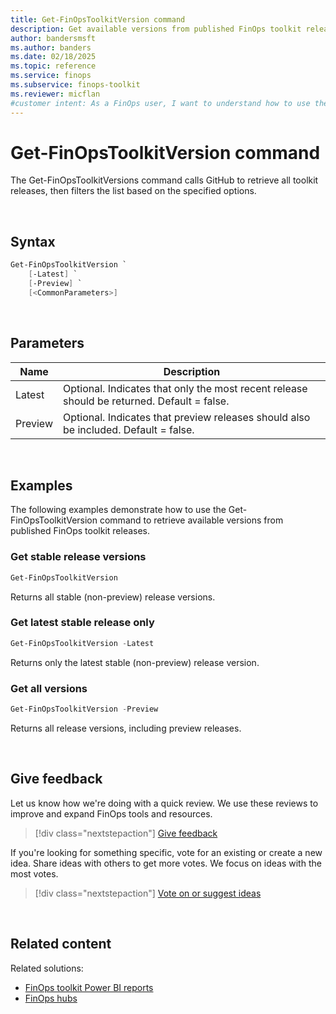```yaml
---
title: Get-FinOpsToolkitVersion command
description: Get available versions from published FinOps toolkit releases using the Get-FinOpsToolkitVersion command.
author: bandersmsft
ms.author: banders
ms.date: 02/18/2025
ms.topic: reference
ms.service: finops
ms.subservice: finops-toolkit
ms.reviewer: micflan
#customer intent: As a FinOps user, I want to understand how to use the Get-FinOpsToolkitVersion PowerShell command.
---
```


<!-- markdownlint-disable-next-line MD025 -->
# Get-FinOpsToolkitVersion command

The Get-FinOpsToolkitVersions command calls GitHub to retrieve all toolkit releases, then filters the list based on the specified options.

<br>

## Syntax

```powershell
Get-FinOpsToolkitVersion `
    [-Latest] `
    [-Preview] `
    [<CommonParameters>]
```

<br>

## Parameters

| Name    | Description                                                                                |
| ------- | ------------------------------------------------------------------------------------------ |
| Latest  | Optional. Indicates that only the most recent release should be returned. Default = false. |
| Preview | Optional. Indicates that preview releases should also be included. Default = false.        |

<br>

## Examples

The following examples demonstrate how to use the Get-FinOpsToolkitVersion command to retrieve available versions from published FinOps toolkit releases.

### Get stable release versions

```powershell
Get-FinOpsToolkitVersion
```

Returns all stable (non-preview) release versions.

### Get latest stable release only

```powershell
Get-FinOpsToolkitVersion -Latest
```

Returns only the latest stable (non-preview) release version.

### Get all versions

```powershell
Get-FinOpsToolkitVersion -Preview
```

Returns all release versions, including preview releases.

<br>

## Give feedback

Let us know how we're doing with a quick review. We use these reviews to improve and expand FinOps tools and resources.

> [!div class="nextstepaction"]
> [Give feedback](https://portal.azure.com/#view/HubsExtension/InProductFeedbackBlade/extensionName/FinOpsToolkit/cesQuestion/How%20easy%20or%20hard%20is%20it%20to%20use%20the%20FinOps%20toolkit%20PowerShell%20module%3F/cvaQuestion/How%20valuable%20are%20the%20FinOps%20toolkit%20PowerShell%20module%3F/surveyId/FTK0.9/bladeName/PowerShell/featureName/Toolkit.GetVersion)

If you're looking for something specific, vote for an existing or create a new idea. Share ideas with others to get more votes. We focus on ideas with the most votes.

> [!div class="nextstepaction"]
> [Vote on or suggest ideas](https://github.com/microsoft/finops-toolkit/issues?q=is%3Aissue%20is%3Aopen%20label%3A%22Tool%3A%20PowerShell%22%20sort%3A"reactions-%2B1-desc")

<br>

## Related content

Related solutions:

- [FinOps toolkit Power BI reports](../../power-bi/reports.md)
- [FinOps hubs](../../hubs/finops-hubs-overview.md)

<br>
